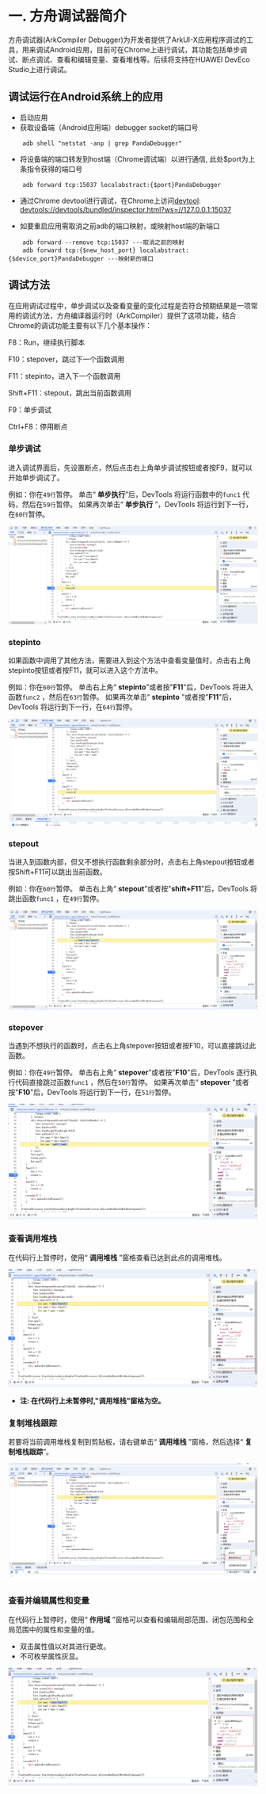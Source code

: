 # 一. 方舟调试器简介

方舟调试器(ArkCompiler Debugger)为开发者提供了ArkUI-X应用程序调试的工具，用来调试Android应用，目前可在Chrome上进行调试，其功能包括单步调试、断点调试、查看和编辑变量、查看堆栈等。后续将支持在HUAWEI DevEco Studio上进行调试。

## 调试运行在Android系统上的应用

- 启动应用
- 获取设备端（Android应用端）debugger socket的端口号

```
    adb shell "netstat -anp | grep PandaDebugger"
```

- 将设备端的端口转发到host端（Chrome调试端）以进行通信, 此处$port为上条指令获得的端口号

```
    adb forward tcp:15037 localabstract:{$port}PandaDebugger
```

- 通过Chrome devtool进行调试，在Chrome上访问[devtool](devtools://devtools/bundled/inspector.html?ws=//127.0.0.1:15037): <devtools://devtools/bundled/inspector.html?ws=//127.0.0.1:15037>

- 如要重启应用需取消之前adb的端口映射，或映射host端的新端口

```
    adb forward --remove tcp:15037 ---取消之前的映射
    adb forward tcp:{$new_host_port} localabstract:{$device_port}PandaDebugger ---映射新的端口
```

## 调试方法

在应用调试过程中，单步调试以及查看变量的变化过程是否符合预期结果是一项常用的调试方法，方舟编译器运行时（ArkCompiler）提供了这项功能，结合Chrome的调试功能主要有以下几个基本操作：

F8：Run，继续执行脚本

F10：stepover，跳过下一个函数调用

F11：stepinto，进入下一个函数调用

Shift+F11：stepout，跳出当前函数调用

F9：单步调试

Ctrl+F8：停用断点

### 单步调试

进入调试界面后，先设置断点，然后点击右上角单步调试按钮或者按F9，就可以开始单步调试了。

例如：你在`49行`暂停。 单击“ **单步执行**”后，DevTools 将运行函数中的`func1` 代码，然后在`59行`暂停。 如果再次单击“ **单步执行** ”，DevTools 将运行到下一行，在`60行`暂停。

![](./figures/single_step_debugging.png)

### stepinto

如果函数中调用了其他方法，需要进入到这个方法中查看变量值时，点击右上角stepinto按钮或者按F11，就可以进入这个方法中。

例如：你在`60行`暂停。 单击右上角“ **stepinto**”或者按"**F11**"后，DevTools 将进入函数`func2` ，然后在`63行`暂停。 如果再次单击“ **stepinto** ”或者按"**F11**"后，DevTools 将运行到下一行，在`64行`暂停。

![](./figures/stepinto.png)

### stepout

当进入到函数内部，但又不想执行函数剩余部分时，点击右上角stepout按钮或者按Shift+F11可以跳出当前函数。

例如：你在`60行`暂停。 单击右上角“ **stepout**”或者按"**shift+F11**"后，DevTools 将跳出函数`func1` ，在`49行`暂停。

![](./figures/stepout.png)

### stepover

当遇到不想执行的函数时，点击右上角stepover按钮或者按F10，可以直接跳过此函数。

例如：你在`49行`暂停。 单击右上角“ **stepover**”或者按"**F10**"后，DevTools 逐行执行代码直接跳过函数`func1` ，然后在`50行`暂停。 如果再次单击“ **stepover** ”或者按"**F10**"后，DevTools 将运行到下一行，在`51行`暂停。

![](./figures/stepover.png)

### 查看调用堆栈

在代码行上暂停时，使用“ **调用堆栈** ”窗格查看已达到此点的调用堆栈。

![](./figures/call_stack.png)

* **注: 在代码行上未暂停时,"调用堆栈"窗格为空。**

### 复制堆栈跟踪

若要将当前调用堆栈复制到剪贴板，请右键单击“ **调用堆栈** ”窗格，然后选择“ **复制堆栈跟踪**”。

![](./figures/copy_stack_trace.png)

### 查看并编辑属性和变量

在代码行上暂停时，使用“ **作用域** ”窗格可以查看和编辑局部范围、闭包范围和全局范围中的属性和变量的值。

* 双击属性值以对其进行更改。
* 不可枚举属性灰显。

![](./figures/view_and_edit_properties.png)


